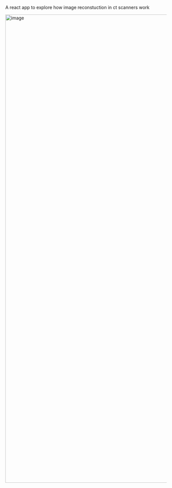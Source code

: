 A react app to explore how image reconstuction in ct scanners work

<img width="1463" alt="image" src="https://github.com/kolibril13/ct-uncovered/assets/44469195/528d9f1f-9425-46de-a48e-d36d3cf92f77">
